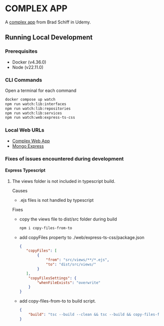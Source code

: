 # COMPLEX APP
A [complex app](https://www.udemy.com/course/learn-javascript-full-stack-from-scratch/) from Brad Schiff in Udemy.

## Running Local Development

### Prerequisites
- Docker (v4.36.0)
- Node (v22.11.0)

### CLI Commands
Open a terminal for each command
```bash 
docker compose up watch 
npm run watch:lib:interfaces
npm run watch:lib:repositories
npm run watch:lib:services
npm run watch:web:express-ts-css
```

### Local Web URLs
- [Complex Web App](http://localhost:8080)
- [Mongo Express](http://localhost:8081)

### Fixes of issues encountered during development

#### Express Typescript

1. The views folder is not included in typescript build.
    
    Causes
    - .ejs files is not handled by typescript

    Fixes
    - copy the views file to dist/src folder during build

        ```bash
        npm i copy-files-from-to
        ```
    - add copyFiles property to ./web/express-ts-css/package.json
        ```json
        {
           "copyFiles": [
                {
                    "from": "src/views/**/*.ejs",
                    "to": "dist/src/views/"
                }
           ],
            "copyFilesSettings": {
                "whenFileExists": "overwrite"
            }
        }
        ```
    - add copy-files-from-to to build script.
        ```json
        {
            "build": "tsc --build --clean && tsc --build && copy-files-from-to"
        }
        ```
